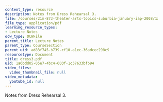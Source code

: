 ```yaml
---
content_type: resource
description: Notes from Dress Rehearsal 3.
file: /courses/21m-873-theater-arts-topics-suburbia-january-iap-2008/1a6bdd0505e74bc4603f1c37633bfb94_dress3.pdf
file_type: application/pdf
learning_resource_types:
- Lecture Notes
ocw_type: OCWFile
parent_title: Lecture Notes
parent_type: CourseSection
parent_uid: ad83f745-b739-cf10-a1ec-36adcec298c9
resourcetype: Document
title: dress3.pdf
uid: 1a6bdd05-05e7-4bc4-603f-1c37633bfb94
video_files:
  video_thumbnail_file: null
video_metadata:
  youtube_id: null
---
```

Notes from Dress Rehearsal 3.

